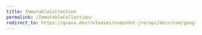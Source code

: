 ```yaml
---
title: ImmutableCollection
permalink: /ImmutableCollection/
redirect_to: https://guava.dev/releases/snapshot-jre/api/docs/com/google/common/collect/ImmutableCollection.html
---
```


